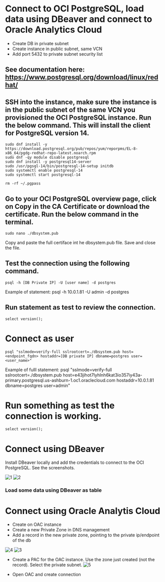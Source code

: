 # Connect to OCI PostgreSQL, load data using DBeaver and connect to Oracle Analytics Cloud

- Create DB in private subnet
- Create instance in public subnet, same VCN
- Add port 5432 to private subnet security list

## See documentation here: https://www.postgresql.org/download/linux/redhat/

## SSH into the instance, make sure the instance is in the public subnet of the same VCN you provisioned the OCI PostgreSQL instance. Run the below command. This will install the client for PostgreSQL version 14. 
```
sudo dnf install -y https://download.postgresql.org/pub/repos/yum/reporpms/EL-8-x86_64/pgdg-redhat-repo-latest.noarch.rpm
sudo dnf -qy module disable postgresql
sudo dnf install -y postgresql14-server
sudo /usr/pgsql-14/bin/postgresql-14-setup initdb
sudo systemctl enable postgresql-14
sudo systemctl start postgresql-14
```

```rm -rf ~/.pgpass```

## Go to your OCI PostgreSQL overview page, click on **Copy** in the CA Certificate or download the certificate. Run the below command in the terminal.
```
sudo nano ./dbsystem.pub
```
Copy and paste the full certiface int he dbsystem.pub file. Save and close the file.

## Test the connection using the following command.
```psql -h [DB Private IP] -U [user name] -d postgres```

Example of statement: psql -h 10.0.1.81 -U admin -d postgres

## Run statement as test to review the connection.
```select version();```

# Connect as user
```psql "sslmode=verify-full sslrootcert=./dbsystem.pub host=<endpoint_fqdn> hostaddr=[DB private IP] dbname=postgres user=<user_name>"```

Example of fulll statement: psql "sslmode=verify-full sslrootcert=./dbsystem.pub host=e43jihot7lyhlnh6kat3io357iy43a-primary.postgresql.us-ashburn-1.oc1.oraclecloud.com hostaddr=10.0.1.81 dbname=postgres user=admin"

# Run something as test the connection is working.
```select version();```





# Connect using DBeaver

Install DBeaver locally and add the credentials to connect to the OCI PostgreSQL. See the screenshots. 

![1](images/img_1.png)
![2](images/img_2.png)

### Load some data using DBeaver as table






# Connect using Oracle Analytis Cloud
- Create on OAC instance
- Create a new Private Zone in DNS management
- Add a record in the new private zone, pointing to the private ip/endpoint of the db

![4](images/img_4.png)
![3](images/img_3.png)

- Create a PAC for the OAC instance. Use the zone just created (not the record). Select the private subnet.
![5](images/img_5.png)

- Open OAC and create connection
